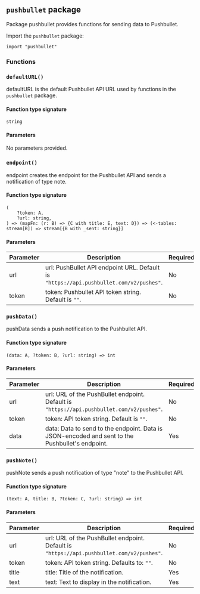 ## `pushbullet` package

Package pushbullet provides functions for sending data to Pushbullet.

Import the `pushbullet` package:

```flux
import "pushbullet"
```

### Functions

### `defaultURL()`

defaultURL is the default Pushbullet API URL used by functions in the `pushbullet` package.

#### Function type signature

```flux
string
```

#### Parameters

No parameters provided.

### `endpoint()`

endpoint creates the endpoint for the Pushbullet API and sends a notification of type note.

#### Function type signature

```flux
(
    ?token: A,
    ?url: string,
) => (mapFn: (r: B) => {C with title: E, text: D}) => (<-tables: stream[B]) => stream[{B with _sent: string}]
```

#### Parameters

| Parameter | Description | Required |
| --- | --- | --- |
| url | url: PushBullet API endpoint URL. Default is `"https://api.pushbullet.com/v2/pushes"`. | No |
| token | token: Pushbullet API token string.  Default is `""`. | No |
### `pushData()`

pushData sends a push notification to the Pushbullet API.

#### Function type signature

```flux
(data: A, ?token: B, ?url: string) => int
```

#### Parameters

| Parameter | Description | Required |
| --- | --- | --- |
| url | url: URL of the PushBullet endpoint. Default is `"https://api.pushbullet.com/v2/pushes"`. | No |
| token | token: API token string.  Default is `""`. | No |
| data | data: Data to send to the endpoint. Data is JSON-encoded and sent to the Pushbullet's endpoint. | Yes |
### `pushNote()`

pushNote sends a push notification of type "note" to the Pushbullet API.

#### Function type signature

```flux
(text: A, title: B, ?token: C, ?url: string) => int
```

#### Parameters

| Parameter | Description | Required |
| --- | --- | --- |
| url | url: URL of the PushBullet endpoint. Default is `"https://api.pushbullet.com/v2/pushes"`. | No |
| token | token: API token string.  Defaults to: `""`. | No |
| title | title: Title of the notification. | Yes |
| text | text: Text to display in the notification. | Yes |

